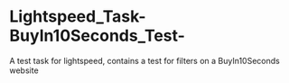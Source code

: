 # Lightspeed_Task-BuyIn10Seconds_Test-
A test task for lightspeed, contains a test for filters on a BuyIn10Seconds website
